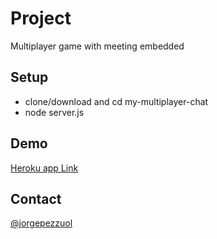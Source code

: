 # Project
Multiplayer game with meeting embedded

## Setup
* clone/download and cd my-multiplayer-chat
* node server.js

## Demo
<a target="_blank" href="my-multiplayer-game.herokuapp.com">Heroku app Link</a>

## Contact
[@jorgepezzuol](https://www.linkedin.com/in/jorge-pezzuol/)
